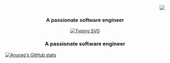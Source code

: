 
<p align="right">
  <img src="https://visitor-badge.laobi.icu/badge?page_id=kennethcxv.visitor-badge&left_color=red&right_color=green&left_text=visitors">
</p>
<div style="text-align: center;">
    <h3 align="center" style="font-family: Arial, sans-serif;">A passionate software engineer</h3>
    <a href="https://git.io/typing-svg">
        <img src="https://readme-typing-svg.demolab.com?font=Arial&weight=800&size=35&pause=300&color=008000&vCenter=true&random=false&width=435&lines=Hi+There%F0%9F%91%8B;I'm+Kenneth+Camacho" alt="Typing SVG" />
    </a>
</div>


<h3 align="center">A passionate software engineer</h3>

[![Anurag's GitHub stats](https://github-readme-stats.vercel.app/api?username=kennethcxv)](https://github.com/anuraghazra/github-readme-stats)
